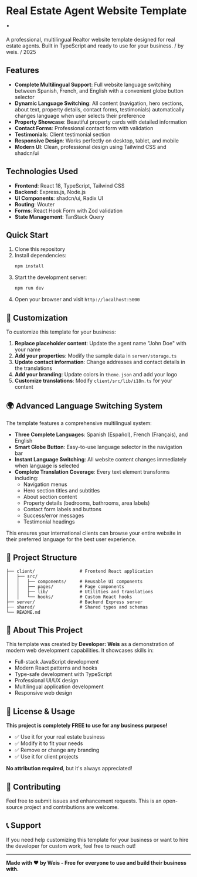 # Real Estate Agent Website Template .

A professional, multilingual Realtor website template designed for real estate agents. Built in TypeScript and ready to use for your business.
/ by weis. / 2025 
## Features

- **Complete Multilingual Support**: Full website language switching between Spanish, French, and English with a convenient globe button selector
- **Dynamic Language Switching**: All content (navigation, hero sections, about text, property details, contact forms, testimonials) automatically changes language when user selects their preference
- **Property Showcase**: Beautiful property cards with detailed information
- **Contact Forms**: Professional contact form with validation
- **Testimonials**: Client testimonial section
- **Responsive Design**: Works perfectly on desktop, tablet, and mobile
- **Modern UI**: Clean, professional design using Tailwind CSS and shadcn/ui

## Technologies Used

- **Frontend**: React 18, TypeScript, Tailwind CSS
- **Backend**: Express.js, Node.js
- **UI Components**: shadcn/ui, Radix UI
- **Routing**: Wouter
- **Forms**: React Hook Form with Zod validation
- **State Management**: TanStack Query

## Quick Start

1. Clone this repository
2. Install dependencies:
   ```bash
   npm install
   ```
3. Start the development server:
   ```bash
   npm run dev
   ```
4. Open your browser and visit `http://localhost:5000`

## 📝 Customization

To customize this template for your business:

1. **Replace placeholder content**: Update the agent name "John Doe" with your name
2. **Add your properties**: Modify the sample data in `server/storage.ts`
3. **Update contact information**: Change addresses and contact details in the translations
4. **Add your branding**: Update colors in `theme.json` and add your logo
5. **Customize translations**: Modify `client/src/lib/i18n.ts` for your content

## 🌍 Advanced Language Switching System

The template features a comprehensive multilingual system:

- **Three Complete Languages**: Spanish (Español), French (Français), and English
- **Smart Globe Button**: Easy-to-use language selector in the navigation bar
- **Instant Language Switching**: All website content changes immediately when language is selected
- **Complete Translation Coverage**: Every text element transforms including:
  - Navigation menus
  - Hero section titles and subtitles
  - About section content
  - Property details (bedrooms, bathrooms, area labels)
  - Contact form labels and buttons
  - Success/error messages
  - Testimonial headings

This ensures your international clients can browse your entire website in their preferred language for the best user experience.

## 📂 Project Structure

```
├── client/                 # Frontend React application
│   ├── src/
│   │   ├── components/     # Reusable UI components
│   │   ├── pages/          # Page components
│   │   ├── lib/            # Utilities and translations
│   │   └── hooks/          # Custom React hooks
├── server/                 # Backend Express server
├── shared/                 # Shared types and schemas
└── README.md
```

## 🎯 About This Project

This template was created by **Developer: Weis** as a demonstration of modern web development capabilities. It showcases skills in:

- Full-stack JavaScript development
- Modern React patterns and hooks
- Type-safe development with TypeScript
- Professional UI/UX design
- Multilingual application development
- Responsive web design

## 📄 License & Usage

**This project is completely FREE to use for any business purpose!**

- ✅ Use it for your real estate business
- ✅ Modify it to fit your needs
- ✅ Remove or change any branding
- ✅ Use it for client projects

**No attribution required**, but it's always appreciated!

## 🤝 Contributing

Feel free to submit issues and enhancement requests. This is an open-source project and contributions are welcome.

## 📞 Support

If you need help customizing this template for your business or want to hire the developer for custom work, feel free to reach out!

---

**Made with ❤️ by Weis - Free for everyone to use and build their business with.**
